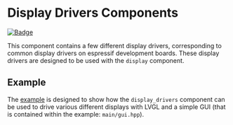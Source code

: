 # Display Drivers Components

[![Badge](https://components.espressif.com/components/espp/display_drivers/badge.svg)](https://components.espressif.com/components/espp/display_drivers)

This component contains a few different display drivers, corresponding to common
display drivers on espressif development boards. These display drivers are
designed to be used with the `display` component.

## Example

The [example](./example) is designed to show how the `display_drivers` component
can be used to drive various different displays with LVGL and a simple GUI (that
is contained within the example: `main/gui.hpp`).
